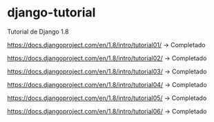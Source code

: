# django-tutorial
Tutorial de Django 1.8

https://docs.djangoproject.com/en/1.8/intro/tutorial01/ -> Completado

https://docs.djangoproject.com/en/1.8/intro/tutorial02/ -> Completado

https://docs.djangoproject.com/en/1.8/intro/tutorial03/ -> Completado

https://docs.djangoproject.com/en/1.8/intro/tutorial04/ -> Completado

https://docs.djangoproject.com/en/1.8/intro/tutorial05/ -> Completado

https://docs.djangoproject.com/en/1.8/intro/tutorial06/ -> Completado
